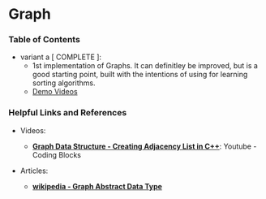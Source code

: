 
Graph
=====

### Table of Contents
-   variant a [ COMPLETE ]:   
    -   1st implementation of Graphs. It can definitley be improved, but is a good
        starting point, built with the intentions of using for learning sorting 
        algorithms.     
    -   [Demo Videos](https://youtu.be/_co39xOhJGk)


### Helpful Links and References
* Videos:
    -   [**Graph Data Structure - Creating Adjacency List in C++**](https://www.youtube.com/watch?v=dhgKr8942rs): Youtube - Coding Blocks

* Articles: 
    -   [**wikipedia - Graph Abstract Data Type**](https://en.wikipedia.org/wiki/Graph_(abstract_data_type))



